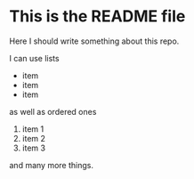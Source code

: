 # This is the README file
Here I should write something about this repo.

I can use lists
- item
- item
- item

as well as ordered ones
1. item 1 
2. item 2 
3. item 3 

and many more things.
